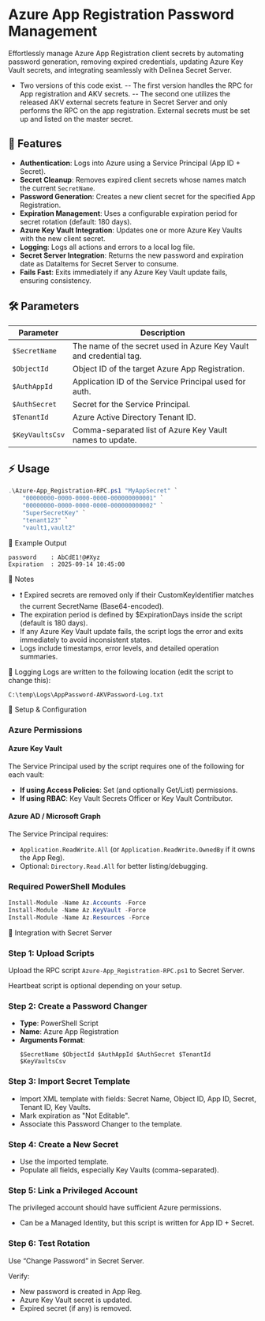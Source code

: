 # Azure App Registration Password Management

Effortlessly manage Azure App Registration client secrets by automating password generation, removing expired credentials, updating Azure Key Vault secrets, and integrating seamlessly with Delinea Secret Server. 

- Two versions of this code exist.
-- The first version handles the RPC for App registration and AKV secrets.
-- The second one utilizes the released AKV external secrets feature in Secret Server and only performs the RPC on the app registration. External secrets must be set up and listed on the master secret.

## 🚀 Features
- **Authentication**: Logs into Azure using a Service Principal (App ID + Secret).
- **Secret Cleanup**: Removes expired client secrets whose names match the current `SecretName`.
- **Password Generation**: Creates a new client secret for the specified App Registration.
- **Expiration Management**: Uses a configurable expiration period for secret rotation (default: 180 days).
- **Azure Key Vault Integration**: Updates one or more Azure Key Vaults with the new client secret.
- **Logging**: Logs all actions and errors to a local log file.
- **Secret Server Integration**: Returns the new password and expiration date as DataItems for Secret Server to consume.
- **Fails Fast**: Exits immediately if any Azure Key Vault update fails, ensuring consistency.

## 🛠️ Parameters
| Parameter        | Description                                                        |
|------------------|--------------------------------------------------------------------|
| `$SecretName`    | The name of the secret used in Azure Key Vault and credential tag. |
| `$ObjectId`      | Object ID of the target Azure App Registration.                    |
| `$AuthAppId`     | Application ID of the Service Principal used for auth.             |
| `$AuthSecret`    | Secret for the Service Principal.                                  |
| `$TenantId`      | Azure Active Directory Tenant ID.                                  |
| `$KeyVaultsCsv`  | Comma-separated list of Azure Key Vault names to update.           |

## ⚡ Usage
```powershell
.\Azure-App_Registration-RPC.ps1 "MyAppSecret" `
    "00000000-0000-0000-0000-000000000001" `
    "00000000-0000-0000-0000-000000000002" `
    "SuperSecretKey" `
    "tenant123" `
    "vault1,vault2"
```

📌 Example Output
```plaintext
password    : AbCdE1!@#Xyz
Expiration  : 2025-09-14 10:45:00
```

📒 Notes
-    ❗ Expired secrets are removed only if their CustomKeyIdentifier matches the current SecretName (Base64-encoded).
-    The expiration period is defined by $ExpirationDays inside the script (default is 180 days).
-    If any Azure Key Vault update fails, the script logs the error and exits immediately to avoid inconsistent states.
-    Logs include timestamps, error levels, and detailed operation summaries.

📂 Logging
Logs are written to the following location (edit the script to change this):

```
C:\temp\Logs\AppPassword-AKVPassword-Log.txt
```

🔧 Setup & Configuration

### Azure Permissions

#### Azure Key Vault
The Service Principal used by the script requires one of the following for each vault:

- **If using Access Policies**: Set (and optionally Get/List) permissions.
- **If using RBAC**: Key Vault Secrets Officer or Key Vault Contributor.

#### Azure AD / Microsoft Graph
The Service Principal requires:

- `Application.ReadWrite.All` (or `Application.ReadWrite.OwnedBy` if it owns the App Reg).
- Optional: `Directory.Read.All` for better listing/debugging.

### Required PowerShell Modules
```powershell
Install-Module -Name Az.Accounts -Force
Install-Module -Name Az.KeyVault -Force
Install-Module -Name Az.Resources -Force
```

🔁 Integration with Secret Server

### Step 1: Upload Scripts
Upload the RPC script `Azure-App_Registration-RPC.ps1` to Secret Server.

Heartbeat script is optional depending on your setup.

### Step 2: Create a Password Changer
- **Type**: PowerShell Script
- **Name**: Azure App Registration
- **Arguments Format**:
  ```plaintext
  $SecretName $ObjectId $AuthAppId $AuthSecret $TenantId $KeyVaultsCsv
  ```

### Step 3: Import Secret Template
- Import XML template with fields: Secret Name, Object ID, App ID, Secret, Tenant ID, Key Vaults.
- Mark expiration as "Not Editable".
- Associate this Password Changer to the template.

### Step 4: Create a New Secret
- Use the imported template.
- Populate all fields, especially Key Vaults (comma-separated).

### Step 5: Link a Privileged Account
The privileged account should have sufficient Azure permissions.

- Can be a Managed Identity, but this script is written for App ID + Secret.

### Step 6: Test Rotation
Use “Change Password” in Secret Server.

Verify:
- New password is created in App Reg.
- Azure Key Vault secret is updated.
- Expired secret (if any) is removed.

